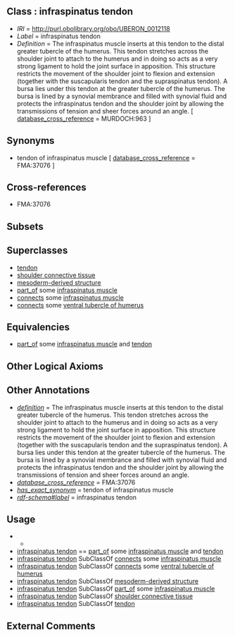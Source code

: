 
## Class : infraspinatus tendon

 * *IRI* = http://purl.obolibrary.org/obo/UBERON_0012118
 * *Label* = infraspinatus tendon
 * *Definition* = The infraspinatus muscle inserts at this tendon to the distal greater tubercle of the humerus. This tendon stretches across the shoulder joint to attach to the humerus and in doing so acts as a very strong ligament to hold the joint surface in apposition. This structure restricts the movement of the shoulder joint to flexion and extension (together with the suscapularis tendon and the supraspinatus tendon). A bursa lies under this tendon at the greater tubercle of the humerus. The bursa is lined by a synovial membrance and filled with synovial fluid and protects the infraspinatus tendon and the shoulder joint by allowing the transmissions of tension and sheer forces around an angle. [ [database_cross_reference](../../ef/oboInOwl#hasDbXref.md) = MURDOCH:963 ]

## Synonyms

 * tendon of infraspinatus muscle [ [database_cross_reference](../../ef/oboInOwl#hasDbXref.md) = FMA:37076 ]

## Cross-references

 * FMA:37076

## Subsets


## Superclasses

 * [tendon](../../UBERON/43/UBERON_0000043.md)
 * [shoulder connective tissue](../../UBERON/79/UBERON_0003579.md)
 * [mesoderm-derived structure](../../UBERON/20/UBERON_0004120.md)
 * [part_of](../../BFO/50/BFO_0000050.md) some [infraspinatus muscle](../../UBERON/77/UBERON_0001477.md)
 * [connects](../../RO/76/RO_0002176.md) some [infraspinatus muscle](../../UBERON/77/UBERON_0001477.md)
 * [connects](../../RO/76/RO_0002176.md) some [ventral tubercle of humerus](../../UBERON/87/UBERON_0011187.md)

## Equivalencies

 * [part_of](../../BFO/50/BFO_0000050.md) some [infraspinatus muscle](../../UBERON/77/UBERON_0001477.md) and [tendon](../../UBERON/43/UBERON_0000043.md)

## Other Logical Axioms


## Other Annotations

 * *[definition](../../IAO/15/IAO_0000115.md)* = The infraspinatus muscle inserts at this tendon to the distal greater tubercle of the humerus. This tendon stretches across the shoulder joint to attach to the humerus and in doing so acts as a very strong ligament to hold the joint surface in apposition. This structure restricts the movement of the shoulder joint to flexion and extension (together with the suscapularis tendon and the supraspinatus tendon). A bursa lies under this tendon at the greater tubercle of the humerus. The bursa is lined by a synovial membrance and filled with synovial fluid and protects the infraspinatus tendon and the shoulder joint by allowing the transmissions of tension and sheer forces around an angle.
 * *[database_cross_reference](../../ef/oboInOwl#hasDbXref.md)* = FMA:37076
 * *[has_exact_synonym](../../ym/oboInOwl#hasExactSynonym.md)* = tendon of infraspinatus muscle
 * *[rdf-schema#label](../../el/rdf-schema#label.md)* = infraspinatus tendon

## Usage

 * -
 * [infraspinatus tendon](../../UBERON/18/UBERON_0012118.md) == [part_of](../../BFO/50/BFO_0000050.md) some [infraspinatus muscle](../../UBERON/77/UBERON_0001477.md) and [tendon](../../UBERON/43/UBERON_0000043.md)
 * [infraspinatus tendon](../../UBERON/18/UBERON_0012118.md) SubClassOf [connects](../../RO/76/RO_0002176.md) some [infraspinatus muscle](../../UBERON/77/UBERON_0001477.md)
 * [infraspinatus tendon](../../UBERON/18/UBERON_0012118.md) SubClassOf [connects](../../RO/76/RO_0002176.md) some [ventral tubercle of humerus](../../UBERON/87/UBERON_0011187.md)
 * [infraspinatus tendon](../../UBERON/18/UBERON_0012118.md) SubClassOf [mesoderm-derived structure](../../UBERON/20/UBERON_0004120.md)
 * [infraspinatus tendon](../../UBERON/18/UBERON_0012118.md) SubClassOf [part_of](../../BFO/50/BFO_0000050.md) some [infraspinatus muscle](../../UBERON/77/UBERON_0001477.md)
 * [infraspinatus tendon](../../UBERON/18/UBERON_0012118.md) SubClassOf [shoulder connective tissue](../../UBERON/79/UBERON_0003579.md)
 * [infraspinatus tendon](../../UBERON/18/UBERON_0012118.md) SubClassOf [tendon](../../UBERON/43/UBERON_0000043.md)

## External Comments

